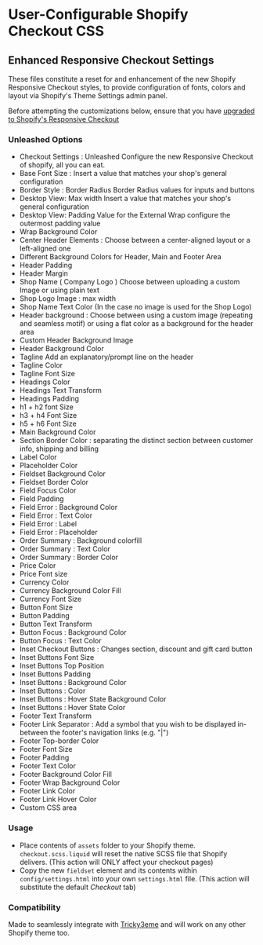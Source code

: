 # User-Configurable Shopify Checkout CSS
## Enhanced Responsive Checkout Settings

These files constitute a reset for and enhancement of the new Shopify Responsive Checkout styles, to provide configuration of fonts, colors and layout via Shopify's Theme Settings admin panel.

Before attempting the customizations below, ensure that you have [upgraded to Shopify's Responsive Checkout](http://docs.shopify.com/manual/configuration/store-customization/page-specific/checkout-page/how-to-upgrade-to-responsive-checkout)

### Unleashed Options

* Checkout Settings : Unleashed Configure the new Responsive Checkout of shopify, all you can eat.
* Base Font Size : Insert a value that matches your shop's general configuration
* Border Style : Border Radius Border Radius values for inputs and buttons
* Desktop View: Max width Insert a value that matches your shop's general configuration 	
* Desktop View: Padding Value for the External Wrap configure the outermost padding value 	
* Wrap Background Color
* Center Header Elements : Choose between a center-aligned layout or a left-aligned one 	
* Different Background Colors for Header, Main and Footer Area 
* Header Padding 
* Header Margin
* Shop Name ( Company Logo ) Choose between uploading a custom Image or using plain text 	
* Shop Logo Image : max width
* Shop Name Text Color (In the case no image is used for the Shop Logo)
* Header background : Choose between using a custom image (repeating and seamless motif) or using a flat color as a background for the header area 	
* Custom Header Background Image 
* Header Background Color 
* Tagline Add an explanatory/prompt line on the header 	
* Tagline Color
* Tagline Font Size
* Headings Color
* Headings Text Transform 	
* Headings Padding
* h1 + h2 font Size 	
* h3 + h4 Font Size 	
* h5 + h6 Font Size
* Main Background Color
* Section Border Color : separating the distinct section between customer info, shipping and billing
* Label Color 	
* Placeholder Color
* Fieldset Background Color 	
* Fieldset Border Color
* Field Focus Color 	
* Field Padding
* Field Error : Background Color 	
* Field Error : Text Color
* Field Error : Label 	
* Field Error : Placeholder
* Order Summary : Background colorfill 	
* Order Summary : Text Color 	
* Order Summary : Border Color
* Price Color 	
* Price Font size
* Currency Color 	
* Currency Background Color Fill 	
* Currency Font Size
* Button Font Size 	
* Button Padding 	
* Button Text Transform
* Button Focus : Background Color 	
* Button Focus : Text Color
* Inset Checkout Buttons : Changes section, discount and gift card button
* Inset Buttons Font Size 	
* Inset Buttons Top Position 	
* Inset Buttons Padding
* Inset Buttons : Background Color 	
* Inset Buttons : Color
* Inset Buttons : Hover State Background Color 	
* Inset Buttons : Hover State Color
* Footer Text Transform 	
* Footer Link Separator : Add a symbol that you wish to be displayed in-between the footer's navigation links (e.g. "|") 	
* Footer Top-border Color
* Footer Font Size 	
* Footer Padding 	
* Footer Text Color
* Footer Background Color Fill 	
* Footer Wrap Background Color
* Footer Link Color
* Footer Link Hover Color
* Custom CSS area

### Usage

* Place contents of `assets` folder to your Shopify theme. `checkout.scss.liquid` will reset the native SCSS file that Shopify delivers. (This action will ONLY affect your checkout pages)
* Copy the new `fieldset` element and its contents within `config/settings.html` into your own `settings.html` file. (This action will substitute the default _Checkout_ tab)
</ol>

### Compatibility

Made to seamlessly integrate with [Tricky3eme](https://github.com/rickydazla/Tricky3eme) and will work on any other Shopify theme too. 
